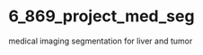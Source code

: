 # 6_869_project_med_seg
medical imaging segmentation for liver and tumor



<a href="{images/prediction.mp4}" title="Prediction"></a>
